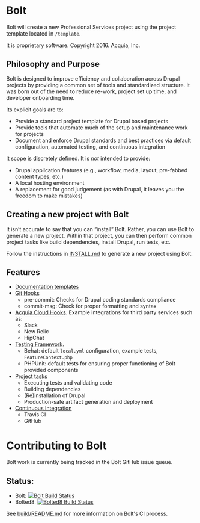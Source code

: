 # Bolt

Bolt will create a new Professional Services project using the project template 
located in `/template`.

It is proprietary software. Copyright 2016. Acquia, Inc.

## Philosophy and Purpose

Bolt is designed to improve efficiency and collaboration across Drupal projects 
by providing a common set of tools and standardized structure. It was born out 
of the need to reduce re-work, project set up time, and developer onboarding 
time.

Its explicit goals are to:

* Provide a standard project template for Drupal based projects
* Provide tools that automate much of the setup and maintenance work for 
  projects
* Document and enforce Drupal standards and best practices via default 
  configuration, automated testing, and continuous integration

It scope is discretely defined. It is *not* intended to provide:

* Drupal application features (e.g., workflow, media, layout, pre-fabbed content
  types, etc.)
* A local hosting environment
* A replacement for good judgement (as with Drupal, it leaves you the freedom to
  make mistakes)

## Creating a new project with Bolt

It isn’t accurate to say that you can “install” Bolt. Rather, you can use Bolt 
to generate a new project. Within that project, you can then perform common 
project tasks like build dependencies, install Drupal, run tests, etc.

Follow the instructions in [INSTALL.md](INSTALL.md) to generate a new project 
using Bolt.

## Features

* [Documentation templates](template/README.md)
* [Git Hooks](template/scripts/git-hooks)
    * pre-commit: Checks for Drupal coding standards compliance
    * commit-msg: Check for proper formatting and syntax
* [Acquia Cloud Hooks](template/hooks). Example integrations for third party services such as:
    * Slack
    * New Relic
    * HipChat
* [Testing Framework](template/testing). 
    * Behat: default `local.yml` configuration, example tests, `FeatureContext.php`
    * PHPUnit: default tests for ensuring proper functioning of Bolt provided components
* [Project tasks](template/readme/project-tasks.md)
    * Executing tests and validating code
    * Building dependencies
    * (Re)installation of Drupal
    * Production-safe artifact generation and deployment
* [Continuous Integration](template/build/README.md)
    * Travis CI
    * GitHub


# Contributing to Bolt

Bolt work is currently being tracked in the Bolt GitHub issue queue.

## Status:

* Bolt: [![Bolt Build Status](https://magnum.travis-ci.com/acquia/bolt.svg?token=eFBAT6vQ9cqDh1Sed5Mw&branch=8.x)](https://magnum.travis-ci.com/acquia/bolt)
* Bolted8: [![Bolted8 Build Status](https://travis-ci.com/acquia-pso/bolted8.svg?token=eFBAT6vQ9cqDh1Sed5Mw&branch=8.x-build)](https://magnum.travis-ci.com/acquia-pso/bolted7)

See [build/README.md](build) for more information on Bolt's CI process.

